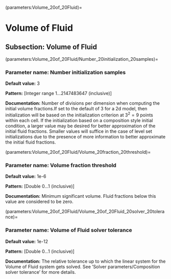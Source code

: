 (parameters:Volume_20of_20Fluid)=
# Volume of Fluid


## **Subsection:** Volume of Fluid


(parameters:Volume_20of_20Fluid/Number_20initialization_20samples)=
### __Parameter name:__ Number initialization samples
**Default value:** 3

**Pattern:** [Integer range 1...2147483647 (inclusive)]

**Documentation:** Number of divisions per dimension when computing the initial volume fractions.If set to the default of 3 for a 2d model, then initialization will be based on the initialization criterion at $3^2=9$ points within each cell. If the initialization based on a composition style initial condition, a larger value may be desired for better approximation of the initial fluid fractions. Smaller values will suffice in the case of level set initializations due to the presence of more information to better approximate the initial fluid fractions.

(parameters:Volume_20of_20Fluid/Volume_20fraction_20threshold)=
### __Parameter name:__ Volume fraction threshold
**Default value:** 1e-6

**Pattern:** [Double 0...1 (inclusive)]

**Documentation:** Minimum significant volume. Fluid fractions below this value are considered to be zero.

(parameters:Volume_20of_20Fluid/Volume_20of_20Fluid_20solver_20tolerance)=
### __Parameter name:__ Volume of Fluid solver tolerance
**Default value:** 1e-12

**Pattern:** [Double 0...1 (inclusive)]

**Documentation:** The relative tolerance up to which the linear system for the Volume of Fluid system gets solved. See &rsquo;Solver parameters/Composition solver tolerance&rsquo; for more details.
